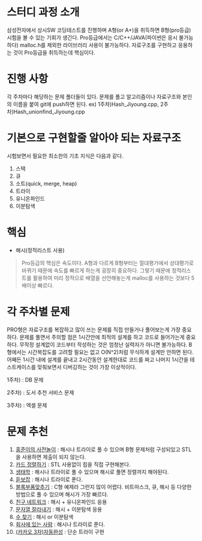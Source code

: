 # 스터디 과정 소개
삼성전자에서 상시SW 코딩테스트를 진행하며 A형(or A+)을 취득하면 B형(pro등급) 시험을 볼 수 있는 기회가 생긴다. Pro등급에서는 C/C++/JAVA(파이썬은 응시 불가능하다) malloc.h를 제외한 라이브러리 사용이 불가능하다. 자료구조를 구현하고 응용하는 것이 Pro등급을 취득하는데 핵심이다.

# 진행 사항
각 주차마다 해당하는 문제 폴더들이 있다. 문제를 풀고 알고리즘이나 자료구조와 본인의 이름을 붙여 git에 push하면 된다.
ex) 1주차)Hash_Jiyoung.cpp, 2주차)Hash_unionfind_Jiyoung.cpp

# 기본으로 구현할줄 알아야 되는 자료구조
시험보면서 필요한 최소한의 기초 지식은 다음과 같다.
1. 스택
2. 큐
3. 소트(quick, merge, heap)
4. 트라이
5. 유니온파인드
6. 이분탐색

# 핵심
* 해시(정적리스트 사용)
>Pro등급의 핵심은 속도이다. A형과 다르게 B형부터는 절대평가에서 상대평가로 바뀌기 때문에 속도를 빠르게 하는게 굉장히 중요하다. 그렇기 때문에 정적리스트를 활용하여 미리 정적으로 배열을 선언해놓는게 malloc를 사용하는 것보다 5배이상 빠르다.

# 각 주차별 문제
PRO형은 자료구조를 복잡하고 많이 쓰는 문제를 직접 만들거나 풀어보는게 가장 중요하다. 문제를 풀면서 주의할 점은 1시간안에 최적의 설계를 하고 코드로 들어가는게 중요하다.
무작정 설계없이 코드부터 작성하는 것은 엄청난 실력자가 아니면 불가능하다. B형에서는 시간복잡도를 고려할 필요는 없고 O(N^2)처럼 무식하게 설계만 안하면 된다.
어째든 1시간 내에 설계를 끝내고 2시간동안 설계한대로 코드를 짜고 나머지 1시간을 테스트케이스를 맞춰보면서 디버깅하는 것이 가장 이상적이다.

   1주차) : DB 문제

   2주차) : 도서 추천 서비스 문제

   3주차) : 엑셀 문제

# 문제 추천
1) [홍준이의 사전놀이](https://swexpertacademy.com/main/code/problem/problemDetail.do?contestProbId=AV_6pTXqsXUDFAWS&) : 해시나 트라이로 풀 수 있으며 B형 문제처럼 구성되있고 STL을 사용하면 제출이 되지 않는다.
2) [카드 정렬하기](https://www.acmicpc.net/problem/1715) : STL 사용없이 힙을 직접 구현해본다.
3) [생태학](https://www.acmicpc.net/problem/4358) : 해시나 트라이로 풀 수 있으며 해시로 풀면 정렬까지 해야된다.
4) [듣보잡](https://www.acmicpc.net/problem/1764) : 해시나 트라이로 푼다.
5) [블록부품맞추기](https://swexpertacademy.com/main/code/problem/problemDetail.do?contestProbId=AV4szU-qXKYDFAUf) : C형 예제라 그런지 많이 어렵다. 비트마스크, 큐, 해시 등 다양한 방법으로 풀 수 있으며 해시가 가장 빠르다.
6) [친구 네트워크](https://www.acmicpc.net/problem/4195) : 해시 + 유니온파인드 응용
7) [문자열 잘라내기](https://www.acmicpc.net/problem/2866) : 해시 + 이분탐색 응용
8) [수 찾기](https://www.acmicpc.net/problem/1920) : 해시 or 이분탐색
9) [회사에 있는 사람](https://www.acmicpc.net/problem/7785) : 해시나 트라이로 푼다.
10) [(카카오 3차)자동완성](https://programmers.co.kr/learn/courses/30/lessons/17685) : 단순 트라이 구현
